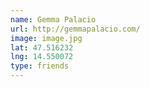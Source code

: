 ```yaml
---
name: Gemma Palacio
url: http://gemmapalacio.com/
image: image.jpg
lat: 47.516232
lng: 14.550072
type: friends
---
```


